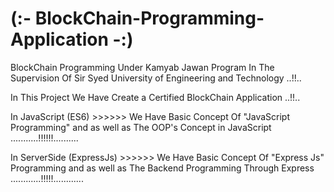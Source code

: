 # (:- BlockChain-Programming-Application -:)
BlockChain Programming Under Kamyab Jawan Program In The Supervision Of Sir Syed University of Engineering and Technology ..!!..



In This Project We Have Create a Certified BlockChain Application ..!!..



In JavaScript (ES6) >>>>>> We Have Basic Concept Of "JavaScript Programming" and as well as The OOP's Concept in JavaScript ...........!!!!!!..........



In ServerSide (ExpressJs) >>>>>> We Have Basic Concept Of "Express Js" Programming and as well as The Backend Programming Through Express ............!!!!!............
